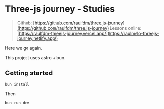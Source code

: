 # Three-js journey - Studies

> Github: [https://github.com/raulfdm/three.js-journey](https://github.com/raulfdm/three.js-journey)
> Lessons online: [https://raulfdm-threejs-journey.vercel.app/](https://raulmelo-threejs-journey.netlify.app/)

Here we go again.

This project uses astro + bun.

## Getting started

```
bun install
```

Then

```
bun run dev
```
